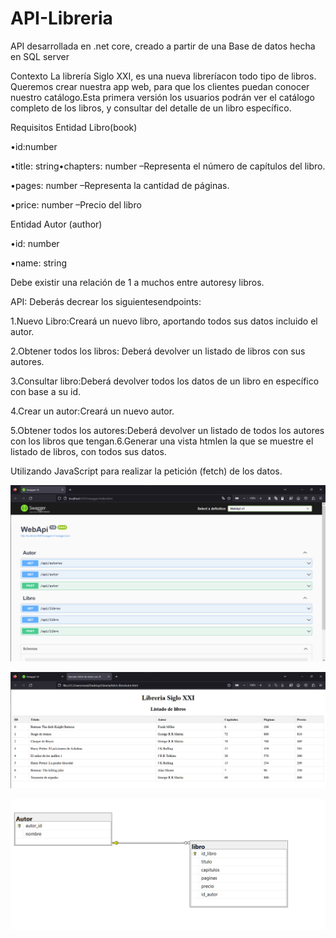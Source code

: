 # API-Libreria
API desarrollada en .net core, creado a partir de una Base de datos hecha en SQL server

Contexto
La librería Siglo XXI, es una nueva libreríacon todo tipo de libros. 
Queremos crear nuestra app web, para que los clientes puedan conocer nuestro catálogo.Esta primera versión los usuarios podrán ver el catálogo completo de los libros, y consultar del detalle de un libro específico.

Requisitos
Entidad Libro(book)

•id:number

•title: string•chapters: number –Representa el número de capítulos del libro.

•pages: number –Representa la cantidad de páginas.

•price: number –Precio del libro


Entidad Autor (author)

•id: number

•name: string

Debe existir una relación de 1 a muchos entre autoresy libros.

API: 
Deberás decrear los siguientesendpoints:

1.Nuevo Libro:Creará un nuevo libro, aportando todos sus datos incluido el autor.

2.Obtener todos los libros: Deberá devolver un listado de libros con sus autores.

3.Consultar libro:Deberá devolver todos los datos de un libro en específico con base a su id.

4.Crear un autor:Creará un nuevo autor.

5.Obtener todos los autores:Deberá devolver un listado de todos los autores con los libros que tengan.6.Generar una vista htmlen la que se muestre el listado de libros, con todos sus datos. 

Utilizando JavaScript para realizar la petición (fetch) de los datos.


![LCaptura1](https://github.com/OsvaldoRuiz622/API-Libreria/blob/main/CapturaSwagger%20API-Libreria.png)

![LCaptura2](https://github.com/OsvaldoRuiz622/API-Libreria/blob/main/Captura%20Tabla%20Fetch%20libros.png)

![LCaptura3](https://github.com/OsvaldoRuiz622/API-Libreria/blob/main/diagrama_sql.png)

